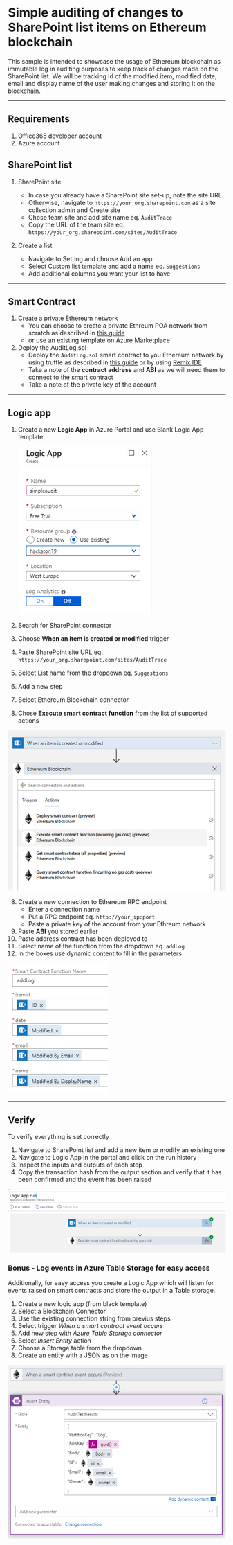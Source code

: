 # Simple auditing of changes to SharePoint list items on Ethereum blockchain

This sample is intended to showcase the usage of Ethereum blockchain as immutable log in auditing purposes to keep track of changes made on the SharePoint list.
We will be tracking Id of the modified item, modified date, email and display name of the user making changes and storing it on the blockchain. 

---
## Requirements 
1. Office365 developer account
2. Azure account

## SharePoint list

1. SharePoint site
    - In case you already have a SharePoint site set-up, note the site URL.
    - Otherwise, navigate to `https://your_org.sharepoint.com` as a site collection admin and Create site
    - Chose team site and add site name eq. `AuditTrace`
    - Copy the URL of the team site eq. `https://your_org.sharepoint.com/sites/AuditTrace`

2. Create a list
    - Navigate to Setting and choose Add an app
    - Select Custom list template and add a name eq. `Suggestions`
    - Add additional columns you want your list to have

---

## Smart Contract

1. Create a private Ethereum network
    - You can choose to create a private Ethreum POA network from scratch as described in [this guide](https://github.com/caleteeter/smartcontractdev/blob/master/example1-setup.md)
    - or use an existing template on Azure Marketplace
2. Deploy the AuditLog.sol
    - Deploy the `AuditLog.sol` smart contract to you Ethereum network by using truffle as described in [this guide](https://github.com/caleteeter/smartcontractdev/blob/master/walkthrough1.md) or by using [Remix IDE](https://remix.ethereum.org)
    - Take a note of the **contract address** and **ABI** as we will need them to connect to the smart contract
    - Take a note of the private key of the account

---

## Logic app

1. Create a new **Logic App** in Azure Portal and use Blank Logic App template
    
    ![Create a Logic App](./resources/logicapp01.png)
2. Search for SharePoint connector
2. Choose **When an item is created or modified** trigger
3. Paste SharePoint site URL eq. `https://your_org.sharepoint.com/sites/AuditTrace`
4. Select List name from the dropdown eq. `Suggestions`
5. Add a new step
6. Select Ethereum Blockchain connector
7. Chose **Execute smart contract function** from the list of supported actions

![Connector](./resources/logicapp02.png)

8. Create a new connection to Ethereum RPC endpoint
    - Enter a connection name
    - Put a RPC endpoint eq. `http://your_ip:port`
    - Paste a private key of the account from your Ethreum network
9. Paste **ABI** you stored earlier
10. Paste address contract has been deployed to
11. Select name of the function from the dropdown eq. `addLog`
12. In the boxes use dynamic content to fill in the parameters

![Parameters](./resources/logicapp03.png)

---

## Verify
To verify everything is set correctly
1. Navigate to SharePoint list and add a new item or modify an existing one
2. Navigate to Logic App in the portal and click on the run history
3. Inspect the inputs and outputs of each step
4. Copy the transaction hash from the output section and verify that it has been confirmed and the event has been raised

![Run history](./resources/runhistory.png)


### Bonus - Log events in Azure Table Storage for easy access
Additionally, for easy access you create a Logic App which will listen for events raised on smart contracts and store the output in a Table storage.
1. Create a new logic app (from black template)
2. Select a Blockchain Connector
3. Use the existing connection string from previus steps
3. Select trigger *When a smart contract event occurs*
4. Add new step with *Azure Table Storage connector*
5. Select *Insert Entity* action
6. Choose a Storage table from the dropdown
7. Create an entity with a JSON as on the image

![Log Events](./resources/events.png)





